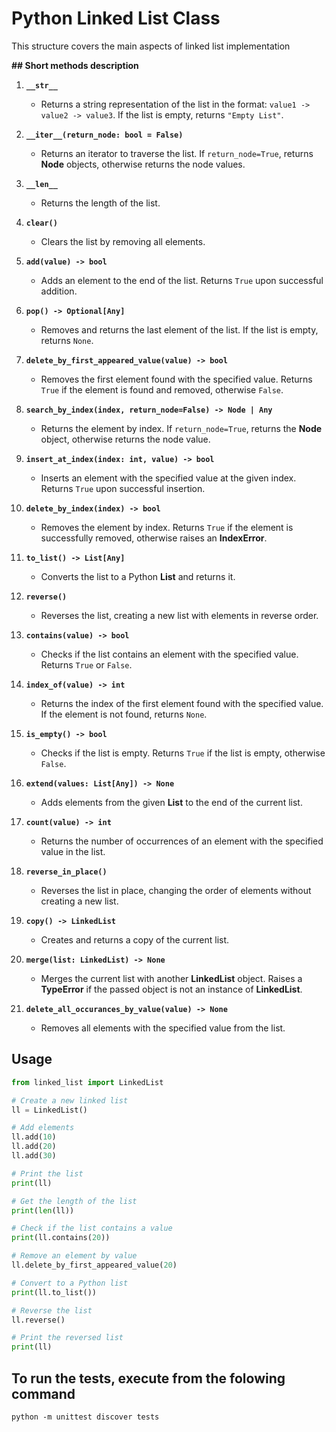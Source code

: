# Python Linked List Class

This structure covers the main aspects of linked list implementation

**## Short methods description**
1. **`__str__`**
	- Returns a string representation of the list in the format: `value1 -> value2 -> value3`. If the list is empty, returns `"Empty List"`.

2. **`__iter__(return_node: bool = False)`**
	- Returns an iterator to traverse the list. If `return_node=True`, returns **Node** objects, otherwise returns the node values.

3. **`__len__`**
	- Returns the length of the list.

4. **`clear()`**
	- Clears the list by removing all elements.

5. **`add(value) -> bool`**
	- Adds an element to the end of the list. Returns `True` upon successful addition.

6. **`pop() -> Optional[Any]`**
	- Removes and returns the last element of the list. If the list is empty, returns `None`.

7. **`delete_by_first_appeared_value(value) -> bool`**
	- Removes the first element found with the specified value. Returns `True` if the element is found and removed, otherwise `False`.

8. **`search_by_index(index, return_node=False) -> Node | Any`**
	- Returns the element by index. If `return_node=True`, returns the **Node** object, otherwise returns the node value.

9. **`insert_at_index(index: int, value) -> bool`**
	- Inserts an element with the specified value at the given index. Returns `True` upon successful insertion.

10. **`delete_by_index(index) -> bool`**
	- Removes the element by index. Returns `True` if the element is successfully removed, otherwise raises an **IndexError**.

11. **`to_list() -> List[Any]`**
	- Converts the list to a Python **List** and returns it.

12. **`reverse()`**
	- Reverses the list, creating a new list with elements in reverse order.

13. **`contains(value) -> bool`**
	- Checks if the list contains an element with the specified value. Returns `True` or `False`.

14. **`index_of(value) -> int`**
	- Returns the index of the first element found with the specified value. If the element is not found, returns `None`.

15. **`is_empty() -> bool`**
	- Checks if the list is empty. Returns `True` if the list is empty, otherwise `False`.

16. **`extend(values: List[Any]) -> None`**
	- Adds elements from the given **List** to the end of the current list.

17. **`count(value) -> int`**
	- Returns the number of occurrences of an element with the specified value in the list.

18. **`reverse_in_place()`**
	- Reverses the list in place, changing the order of elements without creating a new list.

19. **`copy() -> LinkedList`**
	- Creates and returns a copy of the current list.

20. **`merge(list: LinkedList) -> None`**
	- Merges the current list with another **LinkedList** object. Raises a **TypeError** if the passed object is not an instance of **LinkedList**.

21. **`delete_all_occurances_by_value(value) -> None`**
	- Removes all elements with the specified value from the list.

## **Usage**

```Python
from linked_list import LinkedList

# Create a new linked list
ll = LinkedList()

# Add elements
ll.add(10)
ll.add(20)
ll.add(30)

# Print the list
print(ll)

# Get the length of the list
print(len(ll))

# Check if the list contains a value
print(ll.contains(20))

# Remove an element by value
ll.delete_by_first_appeared_value(20)

# Convert to a Python list
print(ll.to_list())

# Reverse the list
ll.reverse()

# Print the reversed list
print(ll)
```

## **To run the tests, execute from the folowing command**
```
python -m unittest discover tests
```
